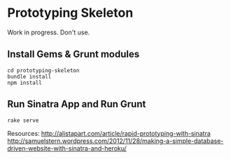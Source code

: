 # Prototyping Skeleton

Work in progress. Don't use.

## Install Gems & Grunt modules

```shell
cd prototyping-skeleton
bundle install
npm install
```

## Run Sinatra App and Run Grunt

```shell
rake serve
```

Resources:
http://alistapart.com/article/rapid-prototyping-with-sinatra
http://samuelstern.wordpress.com/2012/11/28/making-a-simple-database-driven-website-with-sinatra-and-heroku/